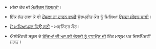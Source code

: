 - ਮੀਤਾ ਕੌਰ ਦੀ [ਮੈਡੀਕਲ ਹਿਸਟਰੀ](http://sikhlovestories.com/2014/05/27/a-medical-history-by-meeta-kaur/)।

- ਇੱਕ ਲੱਤ ਗਵਾ ਕੇ ਵੀ [ਹੌਂਸਲਾ ਨਾ ਹਾਰਨ ਵਾਲੀ](http://www.dailymail.co.uk/femail/article-2643816/Inspirational-one-legged-dancer-fractured-knee-motorbike-accident-ended-losing-limb-harrowing-hospital-blunders-star-India.html) ਸ਼ੁੱਭਪ੍ਰੀਤ ਕੌਰ ਨੂੰ ਮਿਲਿਆ [ਉਸਦਾ ਜੀਵਨ ਸਾਥੀ](http://www.jagbani.com/news/article_329607/)।

- [ਮੈਂ ਅਧਿਆਪਕਾ ਕਿਉਂ ਬਣੀ](http://www.theguardian.com/teacher-network/teacher-blog/2014/jun/01/why-became-teacher-minority-ethnic-children-school) - ਅਵਨਿੰਦਰ ਕੌਰ।

- ਐਲੀਮੈਂਟਰੀ ਸਕੂਲ ਦੇ [ਬੱਚਿਆਂ ਦੀ ਆਪਸੀ ਦੋਸਤੀ ਨੂੰ ਵਧਾਉਣ ਦੀ](http://www.timesherald.com/social-affairs/20140603/audubon-elementary-school-fourth-grade-students-create-buddy-bench-to-promote-inclusion) ਇੱਕ ਮਾਸੂਮ ਪਰ ਦਿਲਖਿੱਚਵੀਂ ਜੁਗਤ।
